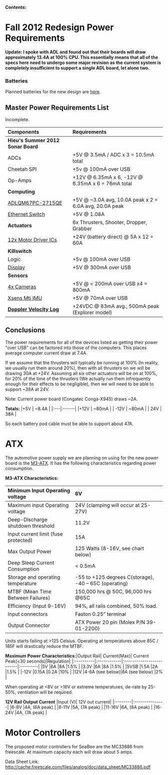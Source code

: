 **Contents:**


# Fall 2012 Redesign Power Requirements #

**Update: I spoke with ADL and found out that their boards will draw approximately 13.4A at 100% CPU. This essentially means that all of the specs here need to undergo some major revision as the current system is completely insufficient to support a single ADL board, let alone two.**

### Batteries ###
Planned batteries for the new design are [here](https://code.google.com/p/seabee3-ros-pkg/wiki/Batteries#Planned_Battery_Upgrade).

## Master Power Requirements List ##
Incomplete.

| Components | Requirements |
|:-----------|:-------------|
| **Hieu's Summer 2012 Sonar Board** |              |
|ADCs        |+5V @ 3.5mA / ADC x 3 = 10.5mA total|
| Cheetah SPI | +5v @ 100mA over USB |
| Op-Amps    | +12V @ 6.35mA x 6, -12V @ 6.35mA x 6 = 76mA total |
| **Computing** |              |
| [ADLQM67PC-2715QE](http://www.adl-usa.com/products/cpu/datapage.php\?pid=ADLQM67PC-2715QE) | +5V @ ~3.0A avg, 10.0A peak x 2 = 6.0A avg, 20.0A peak |
| [Ethernet Switch](http://www.diamondsystems.com/products/epsilon) | +5V @ 1.08A  |
| **Actuators** | 6x Thrusters, Shooter, Dropper, Grabber |
| [12x Motor Driver ICs](http://code.google.com/p/seabee3-ros-pkg/wiki/PowerRequirements#Motor_Controllers) | +24V (battery direct) @ 5A x 12 = 60A |
| **Killswitch** |              |
| Logic      | +5v @ 100mA over USB |
| [Display](http://code.google.com/p/seabee3-ros-pkg/wiki/OnBoardLCDDisplay) | +5V @ 300mA over USB |
| **Sensors** |              |
| [4x Cameras](http://code.google.com/p/seabee3-ros-pkg/wiki/Cameras) | +5V @ < 200mA over USB x4 = 800mA |
| [Xsens Mti IMU](http://code.google.com/p/seabee3-ros-pkg/wiki/IMU) | +5V @ 70mA over USB|
| **[Doppler Velocity Log](https://code.google.com/p/seabee3-ros-pkg/wiki/DVL)** | +24VDC @  83mA avg., 500mA peak (Explorer model) |

## Conclusions ##

The power requirements for all of the devices listed as getting their power "over USB" can be factored into those of the computers. This places average computer current draw at 7.4A.

If we assume that the thrusters will typically be running at 100% (In reality, we usually run them around 20%), then with all thrusters on we will be drawing 30A at +24V. Assuming all six other actuators will be on at 100%, for 20% of the time of the thrusters (We actually run them infrequently enough for their effects to be negligible), then we will need to be able to support ~38A at 24V.

Note: Current power board (Congatec Conga-X945) draws ~2A.

**Totals:**
|+5V | ~8.4A |
|:---|:------|
|+12V | ~80mA |
| -12V | ~80mA |
| 24V | 38A   |

So each battery pod cable must be able to support about 47A.

# ATX #

The automotive power supply we are planning on using for the new power board is the [M3-ATX](http://www.mini-box.com/M3-ATX-DC-DC-ATX-Automotive-Computer-car-PC-Power-Supply). It has the following characteristics regarding power consumption.

**M3-ATX Characteristics:**

|Minimum Input Operating voltage| 6V|
|:------------------------------|:--|
|Maximum input Operating voltage|24V (clamping will occur at 25-27V)|
|Deep-Discharge shutdown threshold|11.2V|
|Input current limit (fuse protected)|15A|
|Max Output Power               |125 Watts (8-16V, see chart below)|
|Deep Sleep Current Consumption | < 0.5mA|
|Storage and operating temperature| -55  to +125 degrees C(storage), -40 – 65C (operating)|
|MTBF (Mean Time Between Failures)| 150,000 hrs @ 50C, 96,000 hrs @65C|
|Efficiency (Input 9-16V)       |94%, all rails combined, 50% load.|
|Input connectors               | Faston 0.25” terminal|
|Output Connector               | ATX Power 20 pin (Molex P/N 39-01-2200)|

Units starts failing at >125 Celsius. Operating at temperatures above 85C / 185F will drastically reduce the MTBF.

**Maximum Power Characteristics:**|Output Rail| Current(Max)| Current Peak(<30 seconds)|Regulation|
|:----------|:------------|:-------------------------|:---------|
|5V         |6A           |8A                        |1.5%      |
|3.3V       |6A           |8A                        |1.5%      |
|5VSB       |1.5A         |2A                        |1.5%      |
|-12V       |0.15A        |0.2A                      |10%       |
|12V        |4-6A (see below)|8A (see below)            |2%        |

When operating at <8V or >16V or extreme temperatures, de-rate by 25-50%, ventilation will be required.

**12V Rail Output Current**
|Input (V)| 12V out current|
|:--------|:---------------|
|6-8V     |4A, (6A peak)   |
|8-11V    |5A, (7A peak)   |
|11-16V   |6A, (8A peak)   |
|16-24V   |4A, (7A peak)   |

# Motor Controllers #
The proposed motor controllers for SeaBee are the MC33886 from freescale. At maximum capacity each will draw about 5 amps.

Data Sheet Link:
http://cache.freescale.com/files/analog/doc/data_sheet/MC33886.pdf